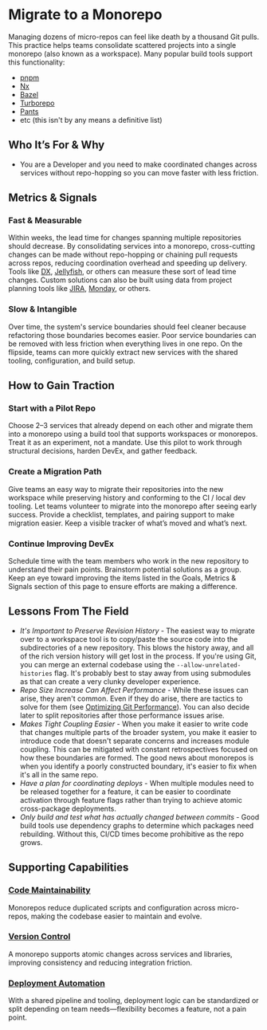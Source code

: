 # Migrate to a Monorepo

Managing dozens of micro-repos can feel like death by a thousand Git pulls. This practice helps teams consolidate scattered projects into a single monorepo (also known as a workspace). Many popular build tools support this functionality:

- [pnpm](https://pnpm.io/workspaces)
- [Nx](https://nx.dev/concepts/decisions/why-monorepos)
- [Bazel](https://bazel.build/concepts/build-ref#workspace)
- [Turborepo](https://turborepo.com/docs#what-is-turborepo)
- [Pants](https://www.pantsbuild.org/stable/docs/using-pants/environments#in-workspace-execution-experimental_workspace_environment)
- etc (this isn't by any means a definitive list)

## Who It’s For & Why

- You are a Developer and you need to make coordinated changes across services without repo-hopping so you can move faster with less friction.

## Metrics & Signals

### Fast & Measurable

Within weeks, the lead time for changes spanning multiple repositories should decrease. By consolidating services into a monorepo, cross-cutting changes can be made without repo-hopping or chaining pull requests across repos, reducing coordination overhead and speeding up delivery. Tools like [DX](https://getdx.com/platform/data-lake/), [Jellyfish](https://jellyfish.co/platform/engineering-metrics/), or others can measure these sort of lead time changes. Custom solutions can also be built using data from project planning tools like [JIRA](https://community.atlassian.com/forums/App-Central-articles/Cycle-Time-and-Lead-Time-in-Jira-Productivity-Measurement-with/ba-p/1905845), [Monday](https://monday.com/blog/project-management/what-is-lead-time/), or others.

### Slow & Intangible

Over time, the system's service boundaries should feel cleaner because refactoring those boundaries becomes easier. Poor service boundaries can be removed with less friction when everything lives in one repo. On the flipside, teams can more quickly extract new services with the shared tooling, configuration, and build setup.

## How to Gain Traction

### Start with a Pilot Repo

Choose 2–3 services that already depend on each other and migrate them into a monorepo using a build tool that supports workspaces or monorepos. Treat it as an experiment, not a mandate. Use this pilot to work through structural decisions, harden DevEx, and gather feedback.

### Create a Migration Path

Give teams an easy way to migrate their repositories into the new workspace while preserving history and conforming to the CI / local dev tooling. Let teams volunteer to migrate into the monorepo after seeing early success. Provide a checklist, templates, and pairing support to make migration easier. Keep a visible tracker of what’s moved and what’s next.

### Continue Improving DevEx

Schedule time with the team members who work in the new repository to understand their pain points. Brainstorm potential solutions as a group. Keep an eye toward improving the items listed in the Goals, Metrics & Signals section of this page to ensure efforts are making a difference.

## Lessons From The Field

- *It's Important to Preserve Revision History* - The easiest way to migrate over to a workspace tool is to copy/paste the source code into the subdirectories of a new repository. This blows the history away, and all of the rich version history will get lost in the process. If you're using Git, you can merge an external codebase using the `--allow-unrelated-histories` flag. It's probably best to stay away from using submodules as that can create a very clunky developer experience.
- *Repo Size Increase Can Affect Performance* - While these issues can arise, they aren't common. Even if they do arise, there are tactics to solve for them (see [Optimizing Git Performance](/resources/tech/optimizing-git-performance.md)). You can also decide later to split repositories after those performance issues arise.
- *Makes Tight Coupling Easier* - When you make it easier to write code that changes multiple parts of the broader system, you make it easier to introduce code that doesn't separate concerns and increases module coupling. This can be mitigated with constant retrospectives focused on how these boundaries are formed. The good news about monorepos is when you identify a poorly constructed boundary, it's easier to fix when it's all in the same repo.
- *Have a plan for coordinating deploys* - When multiple modules need to be released together for a feature, it can be easier to coordinate activation through feature flags rather than trying to achieve atomic cross-package deployments.
- *Only build and test what has actually changed between commits* - Good build tools use dependency graphs to determine which packages need rebuilding. Without this, CI/CD times become prohibitive as the repo grows.

## Supporting Capabilities

### [Code Maintainability](/capabilities/code-maintainability.md)

Monorepos reduce duplicated scripts and configuration across micro-repos, making the codebase easier to maintain and evolve.

### [Version Control](/capabilities/version-control.md)

A monorepo supports atomic changes across services and libraries, improving consistency and reducing integration friction.

### [Deployment Automation](/capabilities/deployment-automation.md)

With a shared pipeline and tooling, deployment logic can be standardized or split depending on team needs—flexibility becomes a feature, not a pain point.

